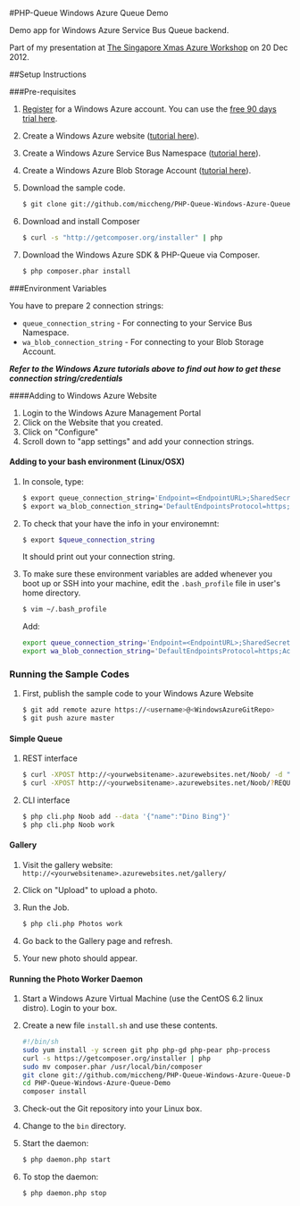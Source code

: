 #PHP-Queue Windows Azure Queue Demo

Demo app for Windows Azure Service Bus Queue backend.

Part of my presentation at [The Singapore Xmas Azure Workshop](https://www.facebook.com/events/382258025194568/) on 20 Dec 2012.

##Setup Instructions

###Pre-requisites

1. [Register](http://www.windowsazure.com/en-us/pricing/free-trial/) for a Windows Azure account. You can use the [free 90 days trial here](http://www.windowsazure.com/en-us/pricing/free-trial/).
2. Create a Windows Azure website ([tutorial here](http://www.windowsazure.com/en-us/develop/php/tutorials/website-w-mysql-and-git/)).
3. Create a Windows Azure Service Bus Namespace ([tutorial here](http://www.windowsazure.com/en-us/develop/php/how-to-guides/service-bus-queues/#create-a-service-namespace)).
4. Create a Windows Azure Blob Storage Account ([tutorial here](http://www.windowsazure.com/en-us/develop/php/how-to-guides/blob-service/#header-3)).
5. Download the sample code.

    ``` sh
    $ git clone git://github.com/miccheng/PHP-Queue-Windows-Azure-Queue-Demo.git
    ```
6. Download and install Composer

    ``` sh
    $ curl -s "http://getcomposer.org/installer" | php
    ```

7. Download the Windows Azure SDK & PHP-Queue via Composer.

    ``` sh
    $ php composer.phar install
    ```

###Environment Variables

You have to prepare 2 connection strings:

- `queue_connection_string` - For connecting to your Service Bus Namespace.
- `wa_blob_connection_string` - For connecting to your Blob Storage Account.

_**Refer to the Windows Azure tutorials above to find out how to get these connection string/credentials**_

####Adding to Windows Azure Website

1. Login to the Windows Azure Management Portal
2. Click on the Website that you created.
3. Click on "Configure"
4. Scroll down to "app settings" and add your connection strings.

#### Adding to your bash environment (Linux/OSX)

1. In console, type:

    ``` sh
    $ export queue_connection_string='Endpoint=<EndpointURL>;SharedSecretIssuer=owner;SharedSecretValue=<SharedSecret>'
    $ export wa_blob_connection_string='DefaultEndpointsProtocol=https;AccountName=<YourNameSpace>;AccountKey=<AccountKey>'
    ```

2. To check that your have the info in your environemnt:

    ``` sh
    $ export $queue_connection_string
    ```

    It should print out your connection string.

3. To make sure these environment variables are added whenever you boot up or SSH into your machine, edit the `.bash_profile` file in user's home directory.

    ``` sh
    $ vim ~/.bash_profile
    ```
	
    Add:

    ``` sh
    export queue_connection_string='Endpoint=<EndpointURL>;SharedSecretIssuer=owner;SharedSecretValue=<SharedSecret>'
    export wa_blob_connection_string='DefaultEndpointsProtocol=https;AccountName=<YourNameSpace>;AccountKey=<AccountKey>'
    ```

### Running the Sample Codes

1. First, publish the sample code to your Windows Azure Website
    
    ``` sh
    $ git add remote azure https://<username>@<WindowsAzureGitRepo>
    $ git push azure master
    ```

#### Simple Queue

1. REST interface

    ``` sh
    $ curl -XPOST http://<yourwebsitename>.azurewebsites.net/Noob/ -d "var1=foo&var2=bar"
    $ curl -XPOST http://<yourwebsitename>.azurewebsites.net/Noob/?REQUEST_METHOD=PUT -d "t=meh"
    ```

2. CLI interface

    ``` sh
    $ php cli.php Noob add --data '{"name":"Dino Bing"}'
    $ php cli.php Noob work
    ```

#### Gallery

1. Visit the gallery website: `http://<yourwebsitename>.azurewebsites.net/gallery/`
2. Click on "Upload" to upload a photo.
3. Run the Job.

    ``` sh
    $ php cli.php Photos work
    ```

4. Go back to the Gallery page and refresh.
5. Your new photo should appear.

#### Running the Photo Worker Daemon

1. Start a Windows Azure Virtual Machine (use the CentOS 6.2 linux distro). Login to your box.
2. Create a new file `install.sh` and use these contents.

    ``` sh
    #!/bin/sh
    sudo yum install -y screen git php php-gd php-pear php-process
    curl -s https://getcomposer.org/installer | php
    sudo mv composer.phar /usr/local/bin/composer
    git clone git://github.com/miccheng/PHP-Queue-Windows-Azure-Queue-Demo.git
    cd PHP-Queue-Windows-Azure-Queue-Demo
    composer install
    ```

2. Check-out the Git repository into your Linux box.
3. Change to the `bin` directory.
4. Start the daemon:

    ``` sh
    $ php daemon.php start
    ```

5. To stop the daemon:

    ``` sh
    $ php daemon.php stop
    ```
